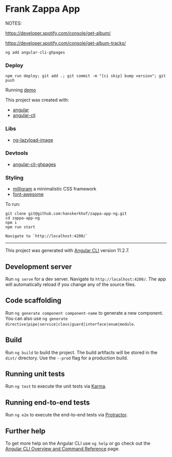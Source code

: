 # Frank Zappa App

NOTES:

https://developer.spotify.com/console/get-album/

https://developer.spotify.com/console/get-album-tracks/

    ng add angular-cli-ghpages


### Deploy

    npm run deploy; git add .; git commit -m "[ci skip] bump version"; git push


Running [demo](https://hanskerkhof.github.io/zappa-app-ng)

This project was created with:
- [angular](https://github.com/angular/angular)
- [angular-cli](https://github.com/angular/angular-cli)

### Libs
- [ng-lazyload-image](https://github.com/tjoskar/ng-lazyload-image)

### Devtools
- [angular-cli-ghpages](https://github.com/angular-schule/angular-cli-ghpages)

### Styling
- [milligram](https://milligram.github.io/) a minimalistic CSS framework
- [font-awesome](https://github.com/FortAwesome/Font-Awesome)

To run:

    git clone git@github.com:hanskerkhof/zappa-app-ng.git
    cd zappa-app-ng
    npm i
    npm run start

    Navigate to `http://localhost:4200/`



--------------

This project was generated with [Angular CLI](https://github.com/angular/angular-cli) version 11.2.7.

## Development server

Run `ng serve` for a dev server. Navigate to `http://localhost:4200/`. The app will automatically reload if you change any of the source files.

## Code scaffolding

Run `ng generate component component-name` to generate a new component. You can also use `ng generate directive|pipe|service|class|guard|interface|enum|module`.

## Build

Run `ng build` to build the project. The build artifacts will be stored in the `dist/` directory. Use the `--prod` flag for a production build.

## Running unit tests

Run `ng test` to execute the unit tests via [Karma](https://karma-runner.github.io).

## Running end-to-end tests

Run `ng e2e` to execute the end-to-end tests via [Protractor](http://www.protractortest.org/).

## Further help

To get more help on the Angular CLI use `ng help` or go check out the [Angular CLI Overview and Command Reference](https://angular.io/cli) page.
